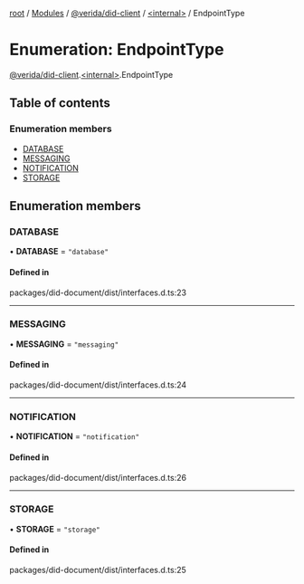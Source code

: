 [root](../README.md) / [Modules](../modules.md) / [@verida/did-client](../modules/verida_did_client.md) / [<internal\>](../modules/verida_did_client._internal_.md) / EndpointType

# Enumeration: EndpointType

[@verida/did-client](../modules/verida_did_client.md).[<internal\>](../modules/verida_did_client._internal_.md).EndpointType

## Table of contents

### Enumeration members

- [DATABASE](verida_did_client._internal_.EndpointType.md#database)
- [MESSAGING](verida_did_client._internal_.EndpointType.md#messaging)
- [NOTIFICATION](verida_did_client._internal_.EndpointType.md#notification)
- [STORAGE](verida_did_client._internal_.EndpointType.md#storage)

## Enumeration members

### DATABASE

• **DATABASE** = `"database"`

#### Defined in

packages/did-document/dist/interfaces.d.ts:23

___

### MESSAGING

• **MESSAGING** = `"messaging"`

#### Defined in

packages/did-document/dist/interfaces.d.ts:24

___

### NOTIFICATION

• **NOTIFICATION** = `"notification"`

#### Defined in

packages/did-document/dist/interfaces.d.ts:26

___

### STORAGE

• **STORAGE** = `"storage"`

#### Defined in

packages/did-document/dist/interfaces.d.ts:25
